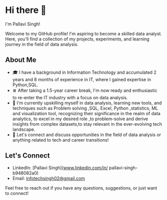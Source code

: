 # Hi there 👋
I'm Pallavi Singh! 

Welcome to my GitHub profile! I'm aspiring to become a skilled data analyst. Here, you'll find a collection of my projects, experiments, and learning journey in the field of data analysis.

## About Me

- 🎓 I have a background in Information Technology and accumulated 2 years and 8 months of experience in IT, where I gained expertise in Python,SQL.
- ⏸️ After taking a 1.5-year career break, I'm now ready and enthusiastic to re-enter the IT industry with a focus on data analysis.
- 🌱 I'm currently upskilling myself in data analysis, learning new tools, and techniques such as Problem solving ,SQL, Excel, Python ,statistics, ML and visualization tool, recognizing their significance in the realm of data analytics, to excel in my desired role ,to problem-solve and derive insights from complex datasets,to stay relevant in the ever-evolving tech landscape.
- 💬 Let's connect and discuss opportunities in the field of data analysis or anything related to tech and career transitions!

## Let's Connect

- LinkedIn: [Pallavi Singh](www.linkedin.com/in/
pallavi-singh-b948082a0)
- Email: infotechsingh02@gmail.com

Feel free to reach out if you have any questions, suggestions, or just want to connect!

